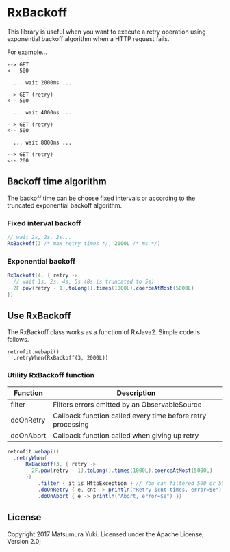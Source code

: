 # RxBackoff

This library is useful when you want to execute a retry operation using exponential backoff algorithm when a HTTP request fails.

For example...

```
--> GET
<-- 500

  ... wait 2000ms ...

--> GET (retry)
<-- 500

  ... wait 4000ms ...

--> GET (retry)
<-- 500

  ... wait 8000ms ...

--> GET (retry)
<-- 200
```

## Backoff time algorithm

The backoff time can be choose fixed intervals or according to the truncated exponential backoff algorithm.

### Fixed interval backoff

```java
// wait 2s, 2s, 2s...
RxBackoff(3 /* max retry times */, 2000L /* ms */)
```

### Exponential backoff

```java
RxBackoff(4, { retry ->
  // wait 1s, 2s, 4s, 5s (8s is truncated to 5s)
  2F.pow(retry - 1).toLong().times(1000L).coerceAtMost(5000L)
})
```

## Use RxBackoff

The RxBackoff class works as a function of RxJava2.
Simple code is follows.

```
retrofit.webapi()
  .retryWhen(RxBackoff(3, 2000L))
```

### Utility RxBackoff function

| Function | Description |
|----------|-------------|
| filter | Filters errors emitted by an ObservableSource |
| doOnRetry | Callback function called every time before retry processing |
| doOnAbort | Callback function called when giving up retry |


```java
retrofit.webapi()
  .retryWhen(
      RxBackoff(3, { retry ->
        2F.pow(retry - 1).toLong().times(1000L).coerceAtMost(5000L)
      })
          .filter { it is HttpException } // You can filtered 500 or 504 here
          .doOnRetry { e, cnt -> println("Retry $cnt times, error=$e") }
          .doOnAbort { e -> println("Abort, error=$e") })
```

## License

Copyright 2017 Matsumura Yuki. Licensed under the Apache License, Version 2.0;
